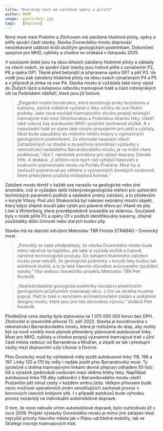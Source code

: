 ```yaml
---
title: "Dvorecký most má založené opěry a pilíře"
author: MHMP
image:  posts/dvor.jpg
tags:   [Doprava]
---
```


Nový most mezi Podolím a Zlíchovem má založené hlubinné piloty, opěry a pilíře spodní části stavby. Stavbu Dvoreckého mostu doprovází neočekávané události kvůli složitým geologickým podmínkám. Dokončení spojnice pro MHD, cyklisty a chodce se očekává v listopadu 2025.

V současné době jsou na obou březích založeny hlubinné piloty a základy na všech osách, ze spodní části stavby jsou hotové pilíře s označením P2, P6 a opěra OP1. Těsně před betonáží je připravena opěra OP7 a pilíř P3. Ve vodě jsou pak založeny hlubinné piloty na obou osách označených P4 a P5 a v přípravě je jímka na ose P4. Stavba mostu si vyžádala také nový vjezd do Žlutých lázní a kolejovou odbočku tramvajové tratě a částí inženýrských sítí na Podolském nábřeží, které jsou již hotové.

> „Elegantní mostní konstrukce, která kombinuje prvky brutalismu a kubismu, začíná viditelně vyrůstat z řeky vzhůru do své finální podoby. Jako nová součást tramvajového okruhu propojí existující tramvajové trati mezi Smíchovskou a Podolskou stranou řeky. Ušetří také vzácný čas autobusům MHD i pražské záchranné službě. A v neposlední řadě se stane také novým propojením pro pěší a cyklisty. Most bude zapuštěný do místního reliéfu krajiny s výjimečnými geologickými podmínkami. Za obrovské nasazení všech zúčastněných na stavbě a za pečlivou koordinaci výstavby s rekonstrukcí nedalekého Barrandovského mostu, je na místě všem poděkovat,” říká 1. náměstek primátora pro oblast dopravy Zdeněk Hřib. A dodává: „V příštím roce bych rád vyhlásil hlasování o budoucím pojmenování mostu na Portálu Pražana. Most by si zasloužil pojmenovat po některé z významných ženských osobností, které předvybere pražská místopisná komise.“

Založení mostu téměř v každé ose narazilo na geologické nebo jiné anomálie, což si vyžádalo další inženýrskogeologická měření pro upřesnění technických parametrů podloží a následně změny založení, a to především v korytě Vltavy. Pod ulicí Strakonická byl nalezen neznámý mostní objekt, který kdysi zřejmě sloužil jako výtah pro plavené dřevo po Vltavě do pily Löwi a Winterberg, která pravděpodobně sousedila se sklárnou. Současně byly v místě pilíře P2 a opěry O1 v podloží identifikovány kaverny, zřejmě pozůstatky důlní činnosti nebo starých budov pily.

Stavbu má na starosti sdružení Metrostav TBR Firesta STRABAG – Dvorecký most. 

> „Potvrdily se naše předpoklady, že stavba Dvoreckého mostu bude velmi náročná na logistiku, ale také si vyžádá složité a časově náročné technologické postupy. Do zahájení hlubinného založení mostu jsme netušili, že geologické podmínky v korytě řeky budou tak extrémně složité, a to je také hlavním důvodem avizovaného zpoždění stavby,“ říká vedoucí stavebního projektu Metrostav TBR Petr Koukolík. 


> „Nepředvídatelné geologické podmínky navzdory předchozím geologickým průzkumům znamenají něco, s čím se zkrátka musíme poprat. Platí to také o náročném architektonickém zadání a unikátním designu mostu, které jsou pro nás obrovskou výzvou,“ dodává Petr Koukolík.
 
Předběžná cena stavby byla stanovena na 1 075 000 000 korun bez DPH. Zhotovitel si staveniště převzal 13. září 2022. Stavba je koordinována s rekonstrukcí Barrandovského mostu, která je rozložena do etap, aby mohly být na nově vzniklý most plynule převedeny plánované autobusové linky. Most pro MHD, cyklisty a chodce propojí významné tramvajové trati v jižní části města vedoucí od Barrandova a Modřan, a zlepší se tak i přestupní vazby mezi dopravními uzly Lihovar a Dvorce.

Přes Dvorecký most by výhledově měly jezdit autobusové linky 118, 196 a 197. Linky 125 a 170 by měly i nadále jezdit přes Barrandovský most. Ty společně s dvěma tramvajovými linkami denně přepraví odhadem 50 tisíc lidí a výrazně zjednoduší cestování mezi oběma břehy řeky. Například autobusová linka 118 díky odklonění z Barrandovského mostu ušetří Pražanům pět minut cesty v každém směru jízdy. Velkým přínosem bude navíc možnost operativních změn umožňujících zachovat provoz v koncových úsecích kolejové sítě. I v případě autobusů bude výhodou provoz nezávislý na individuální automobilové dopravě.

O tom, že most nebude určen automobilové dopravě, bylo rozhodnuto již v roce 2009. Projekt výstavby Dvoreckého mostu je mimo jiné zařazen mezi nejvyšší priority hlavního města jak v Plánu udržitelné mobility, tak ve Strategii rozvoje tramvajových tratí.
